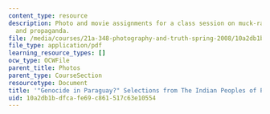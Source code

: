 ```yaml
---
content_type: resource
description: Photo and movie assignments for a class session on muck-raking, advocacy,
  and propaganda.
file: /media/courses/21a-348-photography-and-truth-spring-2008/10a2db1bdfcafe69c861517c63e10554_MIT21A_348S08_genocide.pdf
file_type: application/pdf
learning_resource_types: []
ocw_type: OCWFile
parent_title: Photos
parent_type: CourseSection
resourcetype: Document
title: '"Genocide in Paraguay?" Selections from The Indian Peoples of Paraguay.'
uid: 10a2db1b-dfca-fe69-c861-517c63e10554
---
```

